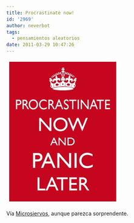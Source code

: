 ```yaml
---
title: Procrastinate now!
id: '2969'
author: neverbot
tags:
  - pensamientos aleatorios
date: 2011-03-29 10:47:26
---
```


![201103291046.jpg](./procrastinate-now/201103291046.jpg)

Vía [Microsiervos](http://www.microsiervos.com/archivo/frases-citas/mantengan-la-calma.html), aunque parezca sorprendente.